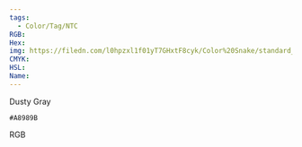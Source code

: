 ```yaml
---
tags:
  - Color/Tag/NTC
RGB:
Hex:
img: https://filedn.com/l0hpzxl1f01yT7GHxtF8cyk/Color%20Snake/standard_csv_to_svg/%23/A8989B.svg
CMYK:
HSL:
Name:
---
```

Dusty Gray
```palette
#A8989B
```
RGB
